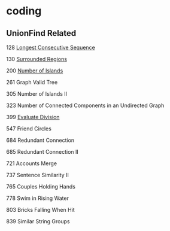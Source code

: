 # coding

## UnionFind Related
128	[Longest Consecutive Sequence](https://leetcode.com/problems/longest-consecutive-sequence/description/)

130	[Surrounded Regions](https://leetcode.com/problems/surrounded-regions/description/)

200	[Number of Islands](https://leetcode.com/problems/number-of-islands/description/)

261 Graph Valid Tree

305	Number of Islands II

323	Number of Connected Components in an Undirected Graph

399 [Evaluate Division](https://leetcode.com/problems/evaluate-division/description/)

547	Friend Circles

684	Redundant Connection

685	Redundant Connection II

721	Accounts Merge

737	Sentence Similarity II

765	Couples Holding Hands

778	Swim in Rising Water

803	Bricks Falling When Hit

839	Similar String Groups